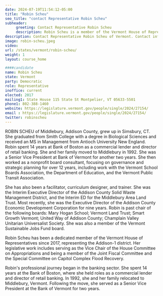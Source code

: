 ```yaml
---
date: 2024-07-19T11:54:12-05:00
title: "Robin Scheu"
seo_title: "contact Representative Robin Scheu"
subheader:
     greeting: Contact Representative Robin Scheu
     description: Robin Scheu is a member of the Vermont House of Representatives, representing Addison-1 District. She assumed office in 2017. Her current term ends on January 8, 2025.
description: Contact Representative Robin Scheu of Vermont. Contact information for Robin Scheu includes email address, phone number, and mailing address.
image: robin-scheu.jpeg
video:
url: /states/vermont/robin-scheu/
weight: 1
layout: course_home

####candidate
name: Robin Scheu
state: Vermont
party: Democratic
role: Representative
inoffice: current
elected: 2017
mailing1: State House 115 State St Montpelier, VT 05633-5501
phone1: 802-388-1460
website: https://legislature.vermont.gov/people/single/2024/27154/
email : https://legislature.vermont.gov/people/single/2024/27154/
twitter: robinscheu
---
```

ROBIN SCHEU of Middlebury, Addison County, grew up in Simsbury, CT. She graduated from Smith College with a degree in Biological Sciences and received an MS in Management from Antioch University New England. Robin spent 14 years at Bank of Boston as a commercial lender and director of retail banking. She and her family moved to Middlebury in 1992. She was a Senior Vice President at Bank of Vermont for another two years. She then worked as a nonprofit board consultant, focusing on governance and strategic planning for over 12 years, including work with the Vermont School Boards Association, the Department of Education, and the Vermont Public Transit Association.

She has also been a facilitator, curriculum designer, and trainer. She was the Interim Executive Director of the Addison County Solid Waste Management District, and the Interim ED for the Middlebury Area Land Trust. Most recently, she was the Executive Director of the Addison County Economic Development Corporation for nine years. Robin is past chair of the following boards: Mary Hogan School; Vermont Land Trust; Smart Growth Vermont; United Way of Addison County; Champlain Valley Unitarian Universalist Society. She was also a member of the Vermont Sustainable Jobs Fund board.

Robin Scheu has been a dedicated member of the Vermont House of Representatives since 2017, representing the Addison-1 district. Her legislative work includes serving as the Vice Chair of the House Committee on Appropriations and being a member of the Joint Fiscal Committee and the Special Committee on Capitol Complex Flood Recovery.

Robin's professional journey began in the banking sector. She spent 14 years at the Bank of Boston, where she held roles as a commercial lender and director of retail banking. In 1992, she and her family relocated to Middlebury, Vermont. Following the move, she served as a Senior Vice President at the Bank of Vermont for two years.
